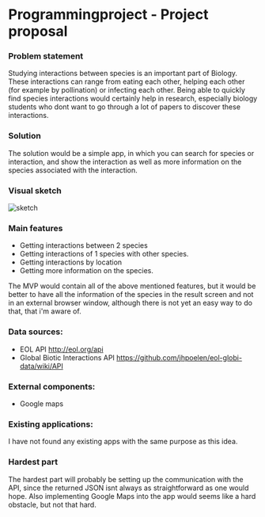 # Programmingproject - Project proposal

### Problem statement
Studying interactions between species is an important part of Biology. These interactions can range from eating each other, helping each other (for example by pollination) or infecting each other.
Being able to quickly find species interactions would certainly help in research, especially biology students who dont want to go through a lot of papers to discover these interactions.

### Solution
The solution would be a simple app, in which you can search for species or interaction, and show the interaction as well as more information on the species associated with the interaction.

### Visual sketch
![sketch](https://github.com/romanlakerveld/ProgProj/blob/master/Sketch.bmp)

### Main features
- Getting interactions between 2 species
- Getting interactions of 1 species with other species.
- Getting interactions by location
- Getting more information on the species.

The MVP would contain all of the above mentioned features, but it would be better to have all the information of the species in the result screen and not in an external browser window, although there is not yet an easy way to do that, that i'm aware of.

### Data sources:
- EOL API http://eol.org/api
- Global Biotic Interactions API https://github.com/jhpoelen/eol-globi-data/wiki/API

### External components:
- Google maps

### Existing applications:
I have not found any existing apps with the same purpose as this idea.

### Hardest part
The hardest part will probably be setting up the communication with the API, since the returned JSON isnt always as straightforward as one would hope. Also implementing Google Maps into the app would seems like a hard obstacle, but not that hard.
